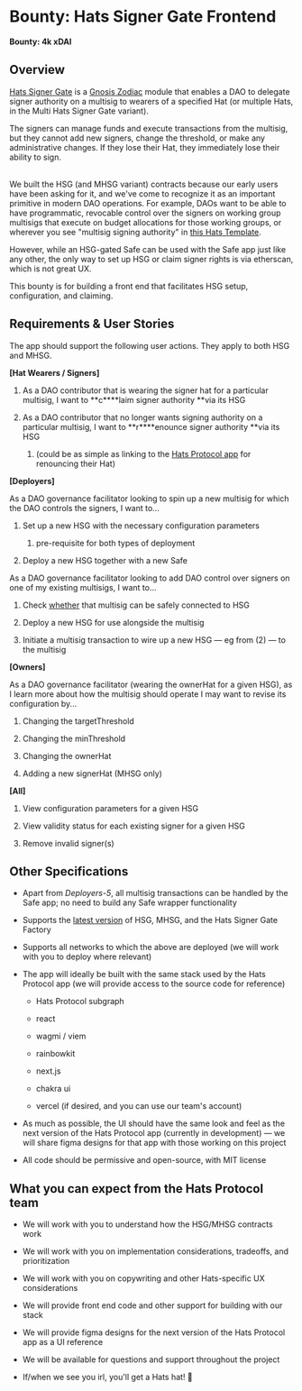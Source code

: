 # Bounty: Hats Signer Gate Frontend
**Bounty: 4k xDAI**

## Overview

[Hats Signer Gate](https://github.com/Hats-Protocol/hats-zodiac) is a [Gnosis Zodiac](https://github.com/gnosis/zodiac) module that enables a DAO to delegate signer authority on a multisig to wearers of a specified Hat (or multiple Hats, in the Multi Hats Signer Gate variant).

The signers can manage funds and execute transactions from the multisig, but they cannot add new signers, change the threshold, or make any administrative changes. If they lose their Hat, they immediately lose their ability to sign.

\
We built the HSG (and MHSG variant) contracts because our early users have been asking for it, and we've come to recognize it as an important primitive in modern DAO operations. For example, DAOs want to be able to have programmatic, revocable control over the signers on working group multisigs that execute on budget allocations for those working groups, or wherever you see "multisig signing authority" in [this Hats Template](https://app.charmverse.io/hats-protocol/page-9585564840792724).

However, while an HSG-gated Safe can be used with the Safe app just like any other, the only way to set up HSG or claim signer rights is via etherscan, which is not great UX.

This bounty is for building a front end that facilitates HSG setup, configuration, and claiming.

## Requirements & User Stories

The app should support the following user actions. They apply to both HSG and MHSG.

**\[Hat Wearers / Signers\]**

1. As a DAO contributor that is wearing the signer hat for a particular multisig, I want to **c****laim signer authority **via its HSG

2. As a DAO contributor that no longer wants signing authority on a particular multisig, I want to **r****enounce signer authority **via its HSG 

   1. (could be as simple as linking to the [Hats Protocol app](https://app.hatsprotocol.xyz) for renouncing their Hat)

**\[Deployers\]**

As a DAO governance facilitator looking to spin up a new multisig for which the DAO controls the signers, I want to...

1. Set up a new HSG with the necessary configuration parameters

   1. pre-requisite for both types of deployment

2. Deploy a new HSG together with a new Safe

As a DAO governance facilitator looking to add DAO control over signers on one of my existing multisigs, I want to...

1. Check [whether](https://github.com/Hats-Protocol/hats-zodiac/blob/39fc6925d136fc04d6e5f60bf643b5d7f49dcaa9/src/HatsSignerGateFactory.sol#L276) that multisig can be safely connected to HSG

2. Deploy a new HSG for use alongside the multisig

3. Initiate a multisig transaction to wire up a new HSG — eg from (2) — to the multisig

**\[Owners\]**

As a DAO governance facilitator (wearing the ownerHat for a given HSG), as I learn more about how the multisig should operate I may want to revise its configuration by...

1. Changing the targetThreshold

2. Changing the minThreshold

3. Changing the ownerHat

4. Adding a new signerHat (MHSG only)

**\[All\]**

1. View configuration parameters for a given HSG

2. View validity status for each existing signer for a given HSG

3. Remove invalid signer(s)

## Other Specifications

- Apart from _Deployers-5_, all multisig transactions can be handled by the Safe app; no need to build any Safe wrapper functionality

- Supports the [latest version](https://github.com/Hats-Protocol/hats-zodiac/releases) of HSG, MHSG, and the Hats Signer Gate Factory

- Supports all networks to which the above are deployed (we will work with you to deploy where relevant)

- The app will ideally be built with the same stack used by the Hats Protocol app (we will provide access to the source code for reference)

  - Hats Protocol subgraph

  - react

  - wagmi / viem

  - rainbowkit

  - next.js

  - chakra ui

  - vercel (if desired, and you can use our team's account)

- As much as possible, the UI should have the same look and feel as the next version of the Hats Protocol app (currently in development) — we will share figma designs for that app with those working on this project

- All code should be permissive and open-source, with MIT license

## What you can expect from the Hats Protocol team

- We will work with you to understand how the HSG/MHSG contracts work

- We will work with you on implementation considerations, tradeoffs, and prioritization

- We will work with you on copywriting and other Hats-specific UX considerations

- We will provide front end code and other support for building with our stack

- We will provide figma designs for the next version of the Hats Protocol app as a UI reference

- We will be available for questions and support throughout the project

- If/when we see you irl, you'll get a Hats hat! 🧢